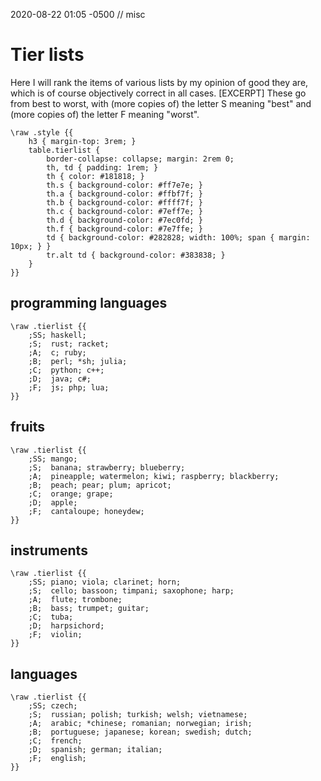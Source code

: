 2020-08-22 01:05 -0500 // misc

# Tier lists

Here I will rank the items of various lists by my opinion of good they are,
which is of course objectively correct in all cases. [EXCERPT]
These go from best to worst,
with (more copies of) the letter S meaning "best"
and (more copies of) the letter F meaning "worst".

    \raw .style {{
        h3 { margin-top: 3rem; }
        table.tierlist {
            border-collapse: collapse; margin: 2rem 0;
            th, td { padding: 1rem; }
            th { color: #181818; }
            th.s { background-color: #ff7e7e; }
            th.a { background-color: #ffbf7f; }
            th.b { background-color: #ffff7f; }
            th.c { background-color: #7eff7e; }
            th.d { background-color: #7ec0fd; }
            th.f { background-color: #7e7ffe; }
            td { background-color: #282828; width: 100%; span { margin: 10px; } }
            tr.alt td { background-color: #383838; }
        }
    }}

## programming languages

    \raw .tierlist {{
        ;SS; haskell;
        ;S;  rust; racket;
        ;A;  c; ruby;
        ;B;  perl; *sh; julia;
        ;C;  python; c++;
        ;D;  java; c#;
        ;F;  js; php; lua;
    }}

## fruits

    \raw .tierlist {{
        ;SS; mango;
        ;S;  banana; strawberry; blueberry;
        ;A;  pineapple; watermelon; kiwi; raspberry; blackberry;
        ;B;  peach; pear; plum; apricot;
        ;C;  orange; grape;
        ;D;  apple;
        ;F;  cantaloupe; honeydew;
    }}

## instruments

    \raw .tierlist {{
        ;SS; piano; viola; clarinet; horn;
        ;S;  cello; bassoon; timpani; saxophone; harp;
        ;A;  flute; trombone;
        ;B;  bass; trumpet; guitar;
        ;C;  tuba;
        ;D;  harpsichord;
        ;F;  violin;
    }}

## languages

    \raw .tierlist {{
        ;SS; czech;
        ;S;  russian; polish; turkish; welsh; vietnamese;
        ;A;  arabic; *chinese; romanian; norwegian; irish;
        ;B;  portuguese; japanese; korean; swedish; dutch;
        ;C;  french;
        ;D;  spanish; german; italian;
        ;F;  english;
    }}
